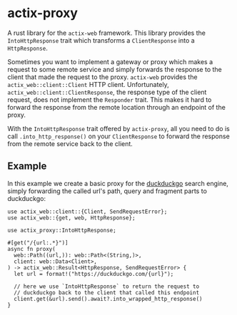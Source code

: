# actix-proxy

A rust library for the `actix-web` framework. 
This library provides the `IntoHttpResponse` trait which transforms
a `ClientResponse` into a `HttpResponse`.

Sometimes you want to implement a gateway or proxy which makes a 
request to some remote service and simply forwards the response to the 
client that made the request to the proxy.
`actix-web` provides the `actix_web::client::Client` HTTP client. 
Unfortunately, `actix_web::client::ClientResponse`, the response
type of the client request, does not implement the `Responder` trait.
This makes it hard to forward the response from the remote location
through an endpoint of the proxy.

With the `IntoHttpResponse` trait offered by `actix-proxy`, all you 
need to do is call `.into_http_response()` on your `ClientResponse` to 
forward the response from the remote service back to the client.

## Example

In this example we create a basic proxy for the [duckduckgo] search
engine, simply forwarding the called url's path, query and fragment 
parts to duckduckgo:

```
use actix_web::client::{Client, SendRequestError};
use actix_web::{get, web, HttpResponse};

use actix_proxy::IntoHttpResponse;

#[get("/{url:.*}")]
async fn proxy(
  web::Path((url,)): web::Path<(String,)>,
  client: web::Data<Client>,
) -> actix_web::Result<HttpResponse, SendRequestError> {
  let url = format!("https://duckduckgo.com/{url}");

  // here we use `IntoHttpResponse` to return the request to 
  // duckduckgo back to the client that called this endpoint
  client.get(&url).send().await?.into_wrapped_http_response()
}
```

[duckduckgo]: https://duckduckgo.com/
